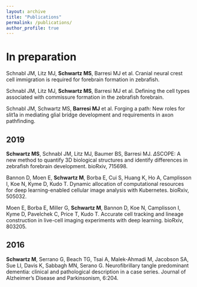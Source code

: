 ```yaml
---
layout: archive
title: "Publications"
permalink: /publications/
author_profile: true
---
```


<!-- {% if author.googlescholar %}
  You can also find my articles on <u><a href="{{author.googlescholar}}">my Google Scholar profile</a>.</u>
{% endif %} -->

# In preparation

Schnabl JM, Litz MJ, **Schwartz MS**, Barresi MJ et al. Cranial neural crest cell immigration is required for forebrain formation in zebrafish.

Schnabl JM, Litz MJ, **Schwartz MS**, Barresi MJ et al. Defining the cell types associated with commissure formation in the zebrafish forebrain.

Schnabl JM, Schwartz MS, **Barresi MJ** et al. Forging a path: New roles for slit1a in mediating glial bridge development and requirements in axon pathfinding.

## 2019

**Schwartz MS**, Schnabl JM, Litz MJ, Baumer BS, Barresi MJ. $\Delta$SCOPE: A new method to quantify 3D biological structures and identify differences in zebrafish forebrain development. bioRxiv, 715698.

Bannon D, Moen E, **Schwartz M**, Borba E, Cui S, Huang K, Ho A, Camplisson I, Koe N, Kyme D, Kudo T. Dynamic allocation of computational resources for deep learning-enabled cellular image analysis with Kubernetes. bioRxiv, 505032.

Moen E, Borba E, Miller G, **Schwartz M**, Bannon D, Koe N, Camplisson I, Kyme D, Pavelchek C, Price T, Kudo T. Accurate cell tracking and lineage construction in live-cell imaging experiments with deep learning. bioRxiv, 803205.

## 2016

**Schwartz M**, Serrano G, Beach TG, Tsai A, Malek-Ahmadi M, Jacobson SA, Sue LI, Davis K, Sabbagh MN, Serano G. Neurofibrillary tangle predominant dementia: clinical and pathological description in a case series. Journal of Alzheimer’s Disease and Parkinsonism, 6:204.